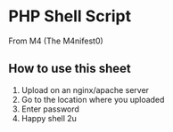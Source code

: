 # PHP Shell Script

From M4 (The M4nifest0)

## How to use this sheet

1. Upload on an nginx/apache server
2. Go to the location where you uploaded
3. Enter password
4. Happy shell 2u
